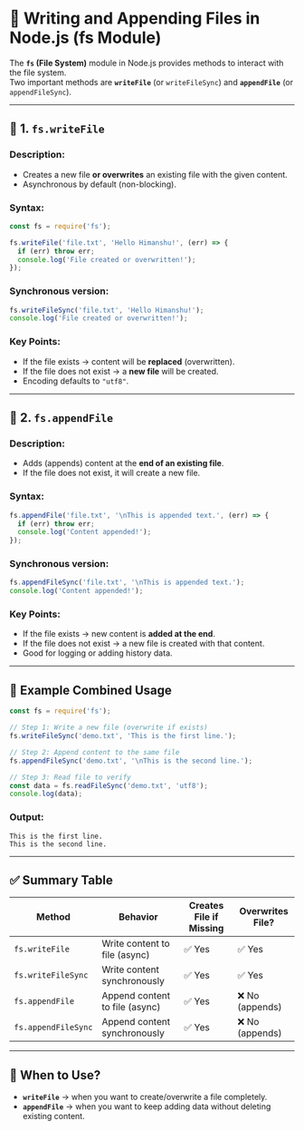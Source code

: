 # 📝 Writing and Appending Files in Node.js (fs Module)

The **`fs` (File System)** module in Node.js provides methods to interact with the file system.  
Two important methods are **`writeFile`** (or `writeFileSync`) and **`appendFile`** (or `appendFileSync`).  

---

## 🔹 1. `fs.writeFile`

### Description:
- Creates a new file **or overwrites** an existing file with the given content.
- Asynchronous by default (non-blocking).

### Syntax:
```js
const fs = require('fs');

fs.writeFile('file.txt', 'Hello Himanshu!', (err) => {
  if (err) throw err;
  console.log('File created or overwritten!');
});
```

### Synchronous version:
```js
fs.writeFileSync('file.txt', 'Hello Himanshu!');
console.log('File created or overwritten!');
```

### Key Points:
- If the file exists → content will be **replaced** (overwritten).  
- If the file does not exist → a **new file** will be created.  
- Encoding defaults to `"utf8"`.  

---

## 🔹 2. `fs.appendFile`

### Description:
- Adds (appends) content at the **end of an existing file**.  
- If the file does not exist, it will create a new file.

### Syntax:
```js
fs.appendFile('file.txt', '\nThis is appended text.', (err) => {
  if (err) throw err;
  console.log('Content appended!');
});
```

### Synchronous version:
```js
fs.appendFileSync('file.txt', '\nThis is appended text.');
console.log('Content appended!');
```

### Key Points:
- If the file exists → new content is **added at the end**.  
- If the file does not exist → a new file is created with that content.  
- Good for logging or adding history data.  

---

## 🔹 Example Combined Usage

```js
const fs = require('fs');

// Step 1: Write a new file (overwrite if exists)
fs.writeFileSync('demo.txt', 'This is the first line.');

// Step 2: Append content to the same file
fs.appendFileSync('demo.txt', '\nThis is the second line.');

// Step 3: Read file to verify
const data = fs.readFileSync('demo.txt', 'utf8');
console.log(data);
```

### Output:
```
This is the first line.
This is the second line.
```

---

## ✅ Summary Table

| Method            | Behavior                                | Creates File if Missing | Overwrites File? |
|-------------------|----------------------------------------|--------------------------|------------------|
| `fs.writeFile`    | Write content to file (async)          | ✅ Yes                   | ✅ Yes           |
| `fs.writeFileSync`| Write content synchronously            | ✅ Yes                   | ✅ Yes           |
| `fs.appendFile`   | Append content to file (async)         | ✅ Yes                   | ❌ No (appends)  |
| `fs.appendFileSync`| Append content synchronously          | ✅ Yes                   | ❌ No (appends)  |

---

## 🚀 When to Use?
- **`writeFile`** → when you want to create/overwrite a file completely.  
- **`appendFile`** → when you want to keep adding data without deleting existing content.  
